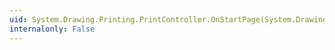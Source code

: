 ```yaml
---
uid: System.Drawing.Printing.PrintController.OnStartPage(System.Drawing.Printing.PrintDocument,System.Drawing.Printing.PrintPageEventArgs)
internalonly: False
---
```

